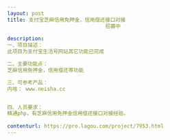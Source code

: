 ```yaml
---                
layout: post       
title: 支付宝芝麻信用免押金，信用借还接口对接
                                招募中
           
description: 
一、项目描述：
此项目为支付宝生活号网站其它功能已完成

二、主要功能点：
芝麻信用免押金，信用借还等功能

三、可参考产品：
内啥： www.neisha.cc 


四、人员要求：
精通php，有芝麻信用免押金信用借还接口对接经验。
     
contenturl: https://pro.lagou.com/project/7953.html      
---                 
```


